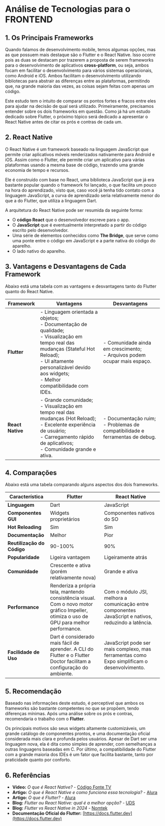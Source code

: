 # Análise de Tecnologias para o FRONTEND

## 1. Os Principais Frameworks
Quando falamos de desenvolvimento mobile, temos algumas opções, mas as que possuem mais destaque são o Flutter e o React Native. Isso ocorre pois as duas se destacam por trazerem a proposta de serem frameworks para o desenvolvimento de aplicativos **cross-platform**, ou seja, ambos focam em facilitar o desenvolvimento para vários sistemas operacionais, como Android e iOS. Ambos facilitam o desenvolvimento utilizando bibliotecas para abstrair as diferenças entre as plataformas, permitindo que, na grande maioria das vezes, as coisas sejam feitas com apenas um código.

Este estudo tem o intuito de comparar os pontos fortes e fracos entre eles para ajudar na decisão de qual será utilizado. Primeiramente, precisamos entender sobre os dois frameworks em questão. Como já há um estudo dedicado sobre Flutter, o próximo tópico será dedicado a apresentar o React Native antes de citar os prós e contras de cada um.

## 2. React Native
O React Native é um framework baseado na linguagem JavaScript que permite criar aplicativos móveis renderizados nativamente para Android e iOS. Assim como o Flutter, ele permite criar um aplicativo para várias plataformas usando a mesma base de código, trazendo uma grande economia de tempo e recursos.

Ele é construído com base no React, uma biblioteca JavaScript que já era bastante popular quando o framework foi lançado, o que facilita um pouco na hora do aprendizado, visto que, caso você já tenha tido contato com a linguagem JavaScript, a curva de aprendizado seria relativamente menor do que a do Flutter, que utiliza a linguagem Dart.

A arquitetura do React Native pode ser resumida da seguinte forma:
* O **código React** que o desenvolvedor escreve para o app.
* O **JavaScript** que é eventualmente interpretado a partir do código escrito pelo desenvolvedor.
* Uma série de elementos conhecidos como **The Bridge**, que serve como uma ponte entre o código em JavaScript e a parte nativa do código do aparelho.
* O lado nativo do aparelho.

## 3. Vantagens e Desvantagens de Cada Framework
Abaixo está uma tabela com as vantagens e desvantagens tanto do Flutter quanto do React Native.

| Framework    | Vantagens                                                                                                                              | Desvantagens                                                                 |
|--------------|----------------------------------------------------------------------------------------------------------------------------------------|------------------------------------------------------------------------------|
| **Flutter** | - Linguagem orientada a objetos;<br>- Documentação de qualidade;<br>- Visualização em tempo real das mudanças (Stateful Hot Reload);<br>- UI altamente personalizável devido aos widgets;<br>- Melhor compatibilidade com IDEs. | - Comunidade ainda em crescimento;<br>- Arquivos podem ocupar mais espaço.         |
| **React Native** | - Grande comunidade;<br>- Visualização em tempo real das mudanças (Hot Reload);<br>- Excelente experiência de usuário;<br>- Carregamento rápido de aplicativos;<br>- Comunidade grande e ativa. | - Documentação ruim;<br>- Problemas de compatibilidade e ferramentas de debug. |

## 4. Comparações
Abaixo está uma tabela comparando alguns aspectos dos dois frameworks.

| Característica         | Flutter                                                                                                                          | React Native                                                                                                   |
|------------------------|----------------------------------------------------------------------------------------------------------------------------------|----------------------------------------------------------------------------------------------------------------|
| **Linguagem** | Dart                                                                                                                             | JavaScript                                                                                                     |
| **Componentes GUI** | Widgets proprietários                                                                                                            | Componentes nativos do SO                                                                                      |
| **Hot Reloading** | Sim                                                                                                                              | Sim                                                                                                            |
| **Documentação** | Melhor                                                                                                                           | Pior                                                                                                           |
| **Reutilização do Código** | 90-100%                                                                                                                          | 90%                                                                                                            |
| **Popularidade** | Ligeira vantagem                                                                                                                 | Ligeiramente atrás                                                                                             |
| **Comunidade** | Crescente e ativa (porém relativamente nova)                                                                                     | Grande e ativa                                                                                                 |
| **Performance** | Renderiza a própria tela, mantendo consistência visual. Com o novo motor gráfico Impeller, otimiza o uso de GPU para melhor performance. | Com o módulo JSI, melhora a comunicação entre componentes JavaScript e nativos, reduzindo a latência.          |
| **Facilidade de Uso** | Dart é considerado mais fácil de aprender. A CLI do Flutter e o Flutter Doctor facilitam a configuração do ambiente.              | JavaScript pode ser mais complexo, mas ferramentas como Expo simplificam o desenvolvimento.                  |

## 5. Recomendação
Baseado nas informações deste estudo, é perceptível que ambos os frameworks são bastante competentes no que se propõem, tendo diferenças mínimas. Após uma análise sobre os prós e contras, recomendaria o trabalho com o **Flutter**.

Os principais motivos são seus widgets altamente customizáveis, um grande catálogo de componentes prontos, e uma documentação oficial considerada mais clara e profunda pelos usuários. Apesar de Dart ser uma linguagem nova, ela é dita como simples de aprender, com semelhanças a outras linguagens baseadas em C. Por último, a compatibilidade do Flutter com a grande maioria dos IDEs é um fator que facilita bastante, tanto por praticidade quanto por conforto.

## 6. Referências
* **Vídeo:** *O que é React Native?* - [Código Fonte TV](https://www.youtube.com/watch?v=mqltv3kFdgE)
* **Artigo:** *O que é React Native e como funciona essa tecnologia?* - [Alura](https://www.alura.com.br/artigos/react-native)
* **Artigo:** *O que é Flutter?* - [Alura](https://www.alura.com.br/artigos/flutter)
* **Blog:** *Flutter ou React Native: qual é a melhor opção?* - [UDS](https://uds.com.br/blog/flutter-react-native)
* **Blog:** *Flutter vs React Native in 2024* - [Nomtek](https://www.nomtek.com/blog/flutter-vs-react-native)
* **Documentação Oficial do Flutter:** [https://docs.flutter.dev](https://docs.flutter.dev)
